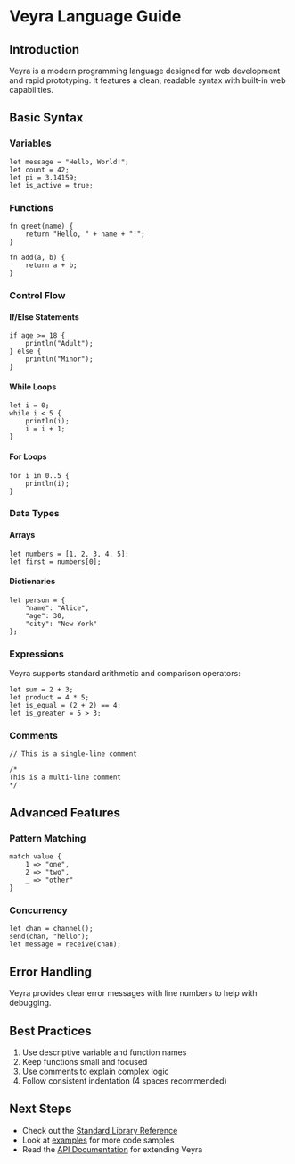 # Veyra Language Guide

## Introduction

Veyra is a modern programming language designed for web development and rapid prototyping. It features a clean, readable syntax with built-in web capabilities.

## Basic Syntax

### Variables

```veyra
let message = "Hello, World!";
let count = 42;
let pi = 3.14159;
let is_active = true;
```

### Functions

```veyra
fn greet(name) {
    return "Hello, " + name + "!";
}

fn add(a, b) {
    return a + b;
}
```

### Control Flow

#### If/Else Statements

```veyra
if age >= 18 {
    println("Adult");
} else {
    println("Minor");
}
```

#### While Loops

```veyra
let i = 0;
while i < 5 {
    println(i);
    i = i + 1;
}
```

#### For Loops

```veyra
for i in 0..5 {
    println(i);
}
```

### Data Types

#### Arrays

```veyra
let numbers = [1, 2, 3, 4, 5];
let first = numbers[0];
```

#### Dictionaries

```veyra
let person = {
    "name": "Alice",
    "age": 30,
    "city": "New York"
};
```

### Expressions

Veyra supports standard arithmetic and comparison operators:

```veyra
let sum = 2 + 3;
let product = 4 * 5;
let is_equal = (2 + 2) == 4;
let is_greater = 5 > 3;
```

### Comments

```veyra
// This is a single-line comment

/*
This is a multi-line comment
*/
```

## Advanced Features

### Pattern Matching

```veyra
match value {
    1 => "one",
    2 => "two",
    _ => "other"
}
```

### Concurrency

```veyra
let chan = channel();
send(chan, "hello");
let message = receive(chan);
```

## Error Handling

Veyra provides clear error messages with line numbers to help with debugging.

## Best Practices

1. Use descriptive variable and function names
2. Keep functions small and focused
3. Use comments to explain complex logic
4. Follow consistent indentation (4 spaces recommended)

## Next Steps

- Check out the [Standard Library Reference](standard_library.md)
- Look at [examples](../examples/) for more code samples
- Read the [API Documentation](api.md) for extending Veyra